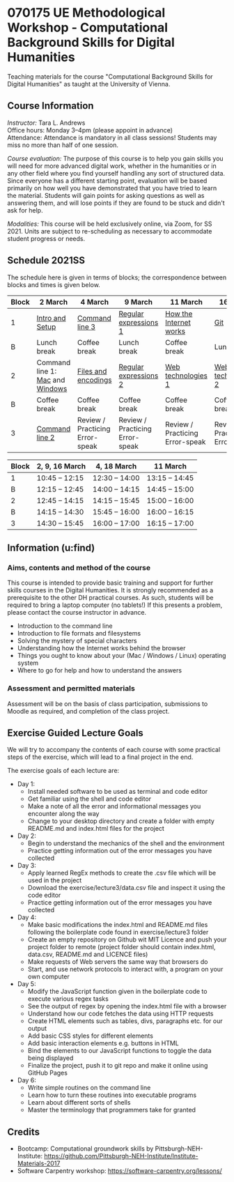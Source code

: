 # 070175 UE Methodological Workshop - Computational Background Skills for Digital Humanities

Teaching materials for the course "Computational Background Skills for Digital Humanities" as taught at the University of Vienna.

## Course Information

*Instructor:* Tara L. Andrews<br>
Office hours: Monday 3–4pm (please appoint in advance)<br>
Attendance: Attendance is mandatory in all class sessions! Students may miss no more than half of one session.

*Course evaluation:* The purpose of this course is to help you gain skills you will need for more advanced digital work, whether in the humanities or in any other field where you find yourself handling any sort of structured data. Since everyone has a different starting point, evaluation will be based primarily on how well you have demonstrated that you have tried to learn the material. Students will gain points for asking questions as well as answering them, and will lose points if they are found to be stuck and didn't ask for help.

*Modalities:* This course will be held exclusively online, via Zoom, for SS 2021. Units are subject to re-scheduling as necessary to accommodate student progress or needs.

## Schedule 2021SS

The schedule here is given in terms of blocks; the correspondence between blocks and times is given below.

Block | 2 March | 4 March | 9 March | 11 March | 16 March | 18 March |
---- | ---- | ---- | ---- | ---- | ---- | ----
1 |  [Intro and Setup](lectures/intro_and_setup.md) | [Command line 3](lectures/command_3.md) | [Regular expressions 1](lectures/regex_1.md) | [How the Internet works](lectures/internet.md) | [Git](lectures/git.md) | [Command line 4](lectures/command_4.md)
B |  Lunch break | Coffee break | Lunch break | Coffee break | Lunch break | Coffee break
2 |  Command line 1: [Mac](lectures/command_1_mac.md) and [Windows](lectures/command_1_windows.md) | [Files and encodings](lectures/files_encodings.md) | [Regular expressions 2](lectures/regex_2.md) | [Web technologies 1](lectures/web.md) | [Web technologies 2](lectures/web.md) | [Pre-programming](lectures/pre-programming.md)
B |  Coffee break | Coffee break | Coffee break | Coffee break | Coffee break | Coffee break
3 |  [Command line 2](lectures/command_2.md) | Review / Practicing Error-speak | Review / Practicing Error-speak | Review / Practicing Error-speak | Review / Practicing Error-speak | [More DH](lectures/final_more.md) and wrap-up



Block | 2, 9, 16 March | 4, 18 March | 11 March
----- | -------------- | ----------- | --------
1 | 10:45 – 12:15 | 12:30 – 14:00 | 13:15 – 14:45
B | 12:15 – 12:45 | 14:00 – 14:15 | 14:45 – 15:00
2 | 12:45 – 14:15 | 14:15 – 15:45 | 15:00 – 16:00
B | 14:15 – 14:30 | 15:45 – 16:00 | 16:00 – 16:15
3 | 14:30 – 15:45 | 16:00 – 17:00 | 16:15 – 17:00


## Information (u:find)
### Aims, contents and method of the course
This course is intended to provide basic training and support for further skills courses in the Digital Humanities. It is strongly recommended as a prerequisite to the other DH practical courses.
As such, students will be required to bring a laptop computer (no tablets!) If this presents a problem, please contact the course instructor in advance.
- Introduction to the command line
- Introduction to file formats and filesystems
- Solving the mystery of special characters
- Understanding how the Internet works behind the browser
- Things you ought to know about your (Mac / Windows / Linux) operating system
- Where to go for help and how to understand the answers

### Assessment and permitted materials
Assessment will be on the basis of class participation, submissions to Moodle as required, and completion of the class project.

## Exercise Guided Lecture Goals
We will try to accompany the contents of each course with some practical steps of the exercise, which will lead to a final project in the end.

The exercise goals of each lecture are:
- Day 1:
  - Install needed software to be used as terminal and code editor
  - Get familiar using the shell and code editor
  - Make a note of all the error and informational messages you encounter along the way
  - Change to your desktop directory and create a folder with empty README.md and index.html files for the project
- Day 2:
  - Begin to understand the mechanics of the shell and the environment
  - Practice getting information out of the error messages you have collected
- Day 3:
  - Apply learned RegEx methods to create the .csv file which will be used in the project
  - Download the exercise/lecture3/data.csv file and inspect it using the code editor
  - Practice getting information out of the error messages you have collected
- Day 4:
  - Make basic modifications the index.html and README.md files following the boilerplate code found in exercise/lecture3 folder
  - Create an empty repository on Github wit MIT Licence and push your project folder to remote (project folder should contain index.html, data.csv, README.md and LICENCE files)
  - Make requests of Web servers the same way that browsers do
  - Start, and use network protocols to interact with, a program on your own computer
- Day 5:
  - Modify the JavaScript function given in the boilerplate code to execute various regex tasks
  - See the output of regex by opening the index.html file with a browser
  - Understand how our code fetches the data using HTTP requests
  - Create HTML elements such as tables, divs, paragraphs etc. for our output
  - Add basic CSS styles for different elements
  - Add basic interaction elements e.g. buttons in HTML
  - Bind the elements to our JavaScript functions to toggle the data being displayed
  - Finalize the project, push it to git repo and make it online using GitHub Pages
- Day 6:
  - Write simple routines on the command line
  - Learn how to turn these routines into executable programs
  - Learn about different sorts of shells
  - Master the terminology that programmers take for granted

## Credits
- Bootcamp: Computational groundwork skills by Pittsburgh-NEH-Institute: https://github.com/Pittsburgh-NEH-Institute/Institute-Materials-2017
- Software Carpentry workshop: https://software-carpentry.org/lessons/
